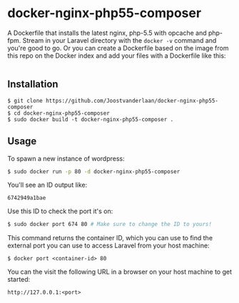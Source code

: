 # docker-nginx-php55-composer

A Dockerfile that installs the latest nginx, php-5.5 with opcache and php-fpm. Stream in your Laravel directory with the ```docker -v``` command and you're good to go. Or you can create a Dockerfile based on the image from this repo on the Docker index and add your files with a Dockerfile like this:

```

```

## Installation

```
$ git clone https://github.com/Joostvanderlaan/docker-nginx-php55-composer
$ cd docker-nginx-php55-composer
$ sudo docker build -t docker-nginx-php55-composer .
```

## Usage

To spawn a new instance of wordpress:

```bash
$ sudo docker run -p 80 -d docker-nginx-php55-composer
```

You'll see an ID output like:
```
6742949a1bae
```

Use this ID to check the port it's on:
```bash
$ sudo docker port 674 80 # Make sure to change the ID to yours!
```

This command returns the container ID, which you can use to find the external port you can use to access Laravel from your host machine:

```
$ docker port <container-id> 80
```

You can the visit the following URL in a browser on your host machine to get started:

```
http://127.0.0.1:<port>
```